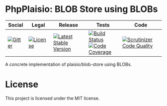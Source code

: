 # PhpPlaisio: BLOB Store using BLOBs

<table>
<thead>
<tr>
<th>Social</th>
<th>Legal</th>
<th>Release</th>
<th>Tests</th>
<th>Code</th>
</tr>
</thead>
<tbody>
<tr>
<td>
<a href="https://gitter.im/PhpPlaisio/PhpPlaisio"><img src="https://badges.gitter.im/PhpPlaisio/PhpPlaisio.svg" alt="Gitter"/></a>
</td>
<td>
<a href="https://packagist.org/packages/plaisio/blob-store-blob
"><img src="https://poser.pugx.org/plaisio/blob-store-blob/license" alt="License"/></a>
</td>
<td>
<a href="https://packagist.org/packages/plaisio/blob-store-blob"><img src="https://poser.pugx.org/plaisio/blob-store-blob/v/stable" alt="Latest Stable Version"/></a><br/>
</td>
<td>
<a href="https://github.com/PhpPlaisio/blob-store-blob/actions/workflows/unit.yml"><img src="https://github.com/PhpPlaisio/blob-store-blob/actions/workflows/unit.yml/badge.svg" alt="Build Status"/></a><br/>
<a href="https://codecov.io/gh/PhpPlaisio/blob-store-blob"><img src="https://codecov.io/gh/PhpPlaisio/blob-store-blob/branch/master/graph/badge.svg" alt="Code Coverage"/></a>
</td>
<td>
<a href="https://scrutinizer-ci.com/g/PhpPlaisio/blob-store-blob/?branch=master"><img src="https://scrutinizer-ci.com/g/PhpPlaisio/blob-store-blob/badges/quality-score.png?b=master" alt="Scrutinizer Code Quality"/></a>
</td>
</tr>
</tbody>
</table>

A concrete implementation of plaisio/blob-store using BLOBs.

# License

This project is licensed under the MIT license.
